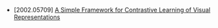 - [2002.05709] [A Simple Framework for Contrastive Learning of Visual Representations](https://arxiv.org/abs/2002.05709)
